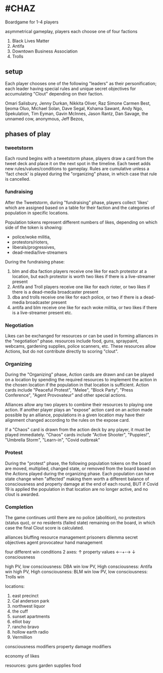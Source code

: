 
# #CHAZ 
Boardgame for 1-4 players

asymmetrical gameplay, players each choose one of four factions  
1. Black Lives Matter
2. Antifa
3. Downtown Business Association
4. Trolls

## setup
Each player chooses one of the following  "leaders" as their personification;
each leader having special rules and unique secret objectives for accumulating "Clout" depending on their faction.

Omari Salisbury, Jenny Durkan, Nikkita Oliver, Raz Simone
Carmen Best, Ijeoma Oluo, Michael Solan, Dave Segal,
Kshama Sawant, Andy Ngo, Spekulation, Tim Eyman,
Gavin McInnes, Jason Rantz, Dan Savage, the unnamed cow,
anonymous, Jeff Bezos, 

## phases of play
### tweetstorm
Each round begins with a tweetstorm phase, players draw a card from the tweet deck and place it on the next spot in the timeline. Each tweet adds new rules/values/conditions to gameplay. Rules are cumulative unless a 'fact check' is played during the "organizing" phase, in which case that rule is cancelled.

### fundraising
After the Tweetstorm, during "fundraising" phase, players collect 'likes' which are assigned based on a table for their faction and the categories of population in specific locations. 

Population tokens represent different numbers of likes, depending on which side of the token is showing:
 - police/woke militia,   
 - protestors/rioters,   
 - liberals/progressives,  
 - dead-media/live-streamers

During the fundraising phase: 
1. blm and dba faction players receive one like for each protestor at a location, but each protestor is worth two likes if there is a live-streamer present
2. Antifa and Troll players receive one like for each rioter, or two likes if there is a dead-media broadcaster present  
3. dba and trolls receive one like for each police, or two if there is a dead-media broadcaster present
4. antifa and blm receive one like for each woke militia, or two likes if there is a live-streamer present
etc.

### Negotiation
Likes can be exchanged for resources or can be used in forming alliances in the "negotiation" phase. resources include food, guns, spraypaint, webcams, gardening supplies, police scanners, etc. These resources allow Actions, but do not contribute directly to scoring "clout".

### Organizing
During the "Organizing" phase, Action cards are drawn and can be played on a location by spending the required resources to implement the action in the chosen location if the population in that location is sufficient. Action cards include "Peaceful Protest", "Melee", "Block Party", "Press Conference", "Agent Provovateur" and other special actions.

Alliances allow any two players to combine their resources to playing one action. If another player plays an "expose" action card on an action made possible by an alliance, populations in a given location may have their alignment changed according to the rules on the expose card. 

If a "Chaos" card is drawn from the action deck by any player, it must be played immediately. "Chaos" cards include "Active Shooter", "Puppies!", "Umbrella Storm", "Learn-in", "Covid outbreak" 

### 

### Protest
During the "protest" phase, the following population tokens on the board are moved, multiplied, changed state, or removed from the board based on the Actions played during the organizing phase. Each population can have state change when "affected" making them worth a different balance of consciousness  and property damage at the end of each round, BUT if Covid 19 is applied the population in that location are no longer active, and no clout is awarded.

### Completion
The game continues until there are no police (abolition), no protestors (status quo), or no residents (failed state) remaining on the board, in which case the final Clout score is calculated.

alliances
bluffing
resource management
prisoners dilemma
secret objectives
agent provocateur
hand management

four different win conditions
2 axes:
				     ↑ 
property values	←-+-→
				     ↓
		            consciousness

high PV, low consciousness: DBA win
low PV, High consciousness: Antifa win
high PV, High consciousness: BLM win
low PV, low consciousness: Trolls win

locations:
1. east precinct
2. Cal anderson park
3. northwest liquor
4. the cuff
5. sunset apartments
6. elliot bay
7. rancho bravo
8. hollow earth radio
9. Vermillion




consciousness modifiers
property damage modifiers

economy of likes

resources:
guns
garden supplies
food
